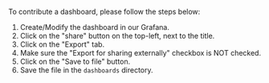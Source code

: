 To contribute a dashboard, please follow the steps below:

1. Create/Modify the dashboard in our Grafana.
2. Click on the "share" button on the top-left, next to the title.
3. Click on the "Export" tab.
4. Make sure the "Export for sharing externally" checkbox is NOT checked.
5. Click on the "Save to file" button.
6. Save the file in the `dashboards` directory.
